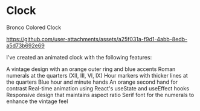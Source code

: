# Clock
Bronco Colored Clock


https://github.com/user-attachments/assets/a25f031a-f9d1-4abb-8edb-a5d73b692e69

I've created an animated clock with the following features:

A vintage design with an orange outer ring and blue accents
Roman numerals at the quarters (XII, III, VI, IX)
Hour markers with thicker lines at the quarters
Blue hour and minute hands
An orange second hand for contrast
Real-time animation using React's useState and useEffect hooks
Responsive design that maintains aspect ratio
Serif font for the numerals to enhance the vintage feel

